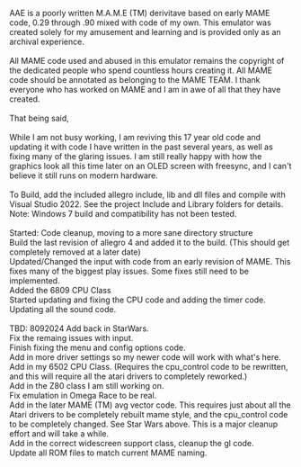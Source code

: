 AAE is a poorly written M.A.M.E (TM) derivitave based on early MAME code, 0.29 through .90 mixed with code of my own. This emulator was created solely for my amusement and learning and is provided only as an archival experience. <br/>
<br/>
All MAME code used and abused in this emulator remains the copyright of the dedicated people who spend countless hours creating it. All MAME code should be annotated as belonging to the MAME TEAM. I thank everyone who has worked on MAME and I am in awe of all that they have created. <br/>
<br/>
That being said, <br/>
<br/>
While I am not busy working, I am reviving this 17 year old code and updating it with code I have written in the past several years, as well as fixing many of the glaring issues. I am still really happy with how the graphics look all this time later on an OLED screen with freesync, and I can't believe it still runs on modern hardware. <br/>
<br/>
To Build, add the included allegro include, lib and dll files and compile with Visual Studio 2022. See the project Include and Library folders for details.
Note: Windows 7 build and compatibility has not been tested. <br/>
<br/>
Started:
Code cleanup, moving to a more sane directory structure<br/>
Build the last revision of allegro 4 and added it to the build. (This should get completely removed at a later date)<br/>
Updated/Changed the input with code from an early revision of MAME. This fixes many of the biggest play issues. Some fixes still need to be implemented.<br/>
Added the 6809 CPU Class<br/>
Started updating and fixing the CPU code and adding the timer code.<br/>
Updating all the sound code. <br/>
<br/>
TBD: 8092024
Add back in StarWars.<br/>
Fix the remaing issues with input.<br/>
Finish fixing the menu and config options code. <br/>
Add in more driver settings so my newer code will work with what's here.<br/>
Add in my 6502 CPU Class.  (Requires the cpu_control code to be rewritten, and this will require all the atari drivers to completely reworked.)<br/>
Add in the Z80 class I am still working on. <br/>
Fix emulation in Omega Race to be real. <br/>
Add in the later MAME (TM) avg vector code. This requires just about all the Atari drivers to be completely rebuilt mame style, and the cpu_control code to be completely changed. See Star Wars above. This is a major cleanup effort and will take a while.<br/>
Add in the correct widescreen support class, cleanup the gl code. <br/>
Update all ROM files to match current MAME naming.<br/>






